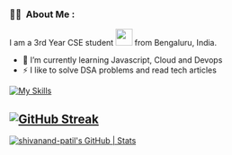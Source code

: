### :woman_technologist: &nbsp;About Me :

I am a 3rd Year CSE student  <img src="https://media.giphy.com/media/WUlplcMpOCEmTGBtBW/giphy.gif" width="30"> from Bengaluru, India.

- 🔭 I’m currently learning Javascript, Cloud and Devops
- ⚡ I like to solve DSA problems and read tech articles




[![My Skills](https://skillicons.dev/icons?i=c,cpp,java,js,python,git,r,scala,spark&perline=8)](https://skillicons.dev)





[![GitHub Streak](https://streak-stats.demolab.com?user=shivanand-patil&theme=dark&border_radius=4.7)](https://git.io/streak-stats)
---
[![shivanand-patil's GitHub | Stats](https://stats.quine.sh/shivanand-patil/github?theme=dark)](https://quine.sh)
